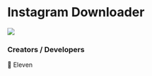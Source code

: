 # Instagram Downloader
<a href="https://discord.gg/P578T3aYbj"><img src="http://invidget.switchblade.xyz/HWjPAAs9d3"/></a>

### Creators / Developers
👤 Eleven
